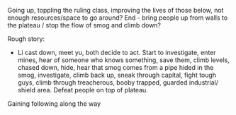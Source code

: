 Going up, toppling the ruling class, improving the lives of those below, not enough resources/space to go around?
End - bring people up from walls to the plateau / stop the flow of smog and climb down?

Rough story:
 - Li cast down, meet yu, both decide to act. Start to investigate, enter mines, hear of someone who knows something, save them, climb levels, chased down, hide, hear that smog comes from a pipe hided in the smog, investigate, climb back up, sneak through capital, fight tough guys, climb through treacherous, booby trapped, guarded industrial/ shield area. Defeat people on top of plateau.

Gaining following along the way
